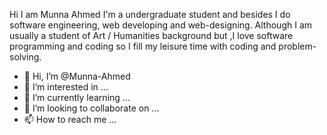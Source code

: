 <!------------My Bio----------->
<p>Hi I am Munna Ahmed I'm a undergraduate student and besides I do software engineering, web developing and web-designing. Although I am usually a student of Art / Humanities background but ,I love software programming and coding so I fill my leisure time with coding and problem-solving.<p>

- 👋 Hi, I’m @Munna-Ahmed
- 👀 I’m interested in ...
- 🌱 I’m currently learning ...
- 💞️ I’m looking to collaborate on ...
- 📫 How to reach me ...
<!---
Munna-Ahmed/Munna-Ahmed is a ✨ special ✨ repository because its `README.md` (this file) appears on your GitHub profile.
You can click the Preview link to take a look at your changes.
--->
